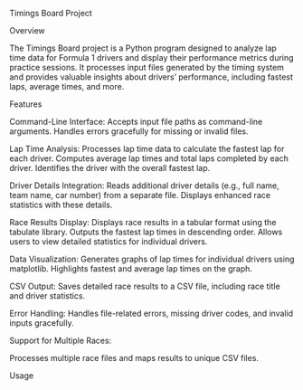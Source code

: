 Timings Board Project

Overview

The Timings Board project is a Python program designed to analyze lap time data for Formula 1 drivers and display their performance metrics during practice sessions. It processes input files generated by the timing system and provides valuable insights about drivers’ performance, including fastest laps, average times, and more.

Features

Command-Line Interface:
Accepts input file paths as command-line arguments.
Handles errors gracefully for missing or invalid files.

Lap Time Analysis:
Processes lap time data to calculate the fastest lap for each driver.
Computes average lap times and total laps completed by each driver.
Identifies the driver with the overall fastest lap.

Driver Details Integration:
Reads additional driver details (e.g., full name, team name, car number) from a separate file.
Displays enhanced race statistics with these details.

Race Results Display:
Displays race results in a tabular format using the tabulate library.
Outputs the fastest lap times in descending order.
Allows users to view detailed statistics for individual drivers.

Data Visualization:
Generates graphs of lap times for individual drivers using matplotlib.
Highlights fastest and average lap times on the graph.

CSV Output:
Saves detailed race results to a CSV file, including race title and driver statistics.

Error Handling:
Handles file-related errors, missing driver codes, and invalid inputs gracefully.

Support for Multiple Races:

Processes multiple race files and maps results to unique CSV files.

Usage
